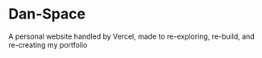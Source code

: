 # Dan-Space
A personal website handled by Vercel, made to re-exploring, re-build, and re-creating my portfolio 
